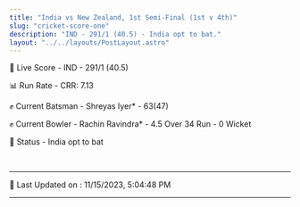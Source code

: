 ```yaml
---
title: "India vs New Zealand, 1st Semi-Final (1st v 4th)"
slug: "cricket-score-one"
description: "IND - 291/1 (40.5) - India opt to bat."
layout: "../../layouts/PostLayout.astro"
---
```


🔴 Live Score - IND - 291/1 (40.5)  

📊 Run Rate - CRR: 7.13  

✊ Current Batsman - Shreyas Iyer* - 63(47)  

✊ Current Bowler - Rachin Ravindra* - 4.5 Over 34 Run - 0 Wicket  

📑 Status - India opt to bat

<br />

***

📝 Last Updated on : 11/15/2023, 5:04:48 PM

***

